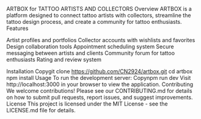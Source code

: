 ARTBOX for TATTOO ARTISTS AND COLLECTORS
Overview
ARTBOX is a platform designed to connect tattoo artists with collectors, streamline the tattoo design process, and create a community for tattoo enthusiasts.
Features

Artist profiles and portfolios
Collector accounts with wishlists and favorites
Design collaboration tools
Appointment scheduling system
Secure messaging between artists and clients
Community forum for tattoo enthusiasts
Rating and review system

Installation
Copygit clone https://github.com/CN2924/artbox.git
cd artbox
npm install
Usage
To run the development server:
Copynpm run dev
Visit http://localhost:3000 in your browser to view the application.
Contributing
We welcome contributions! Please see our CONTRIBUTING.md for details on how to submit pull requests, report issues, and suggest improvements.
License
This project is licensed under the MIT License - see the LICENSE.md file for details.
